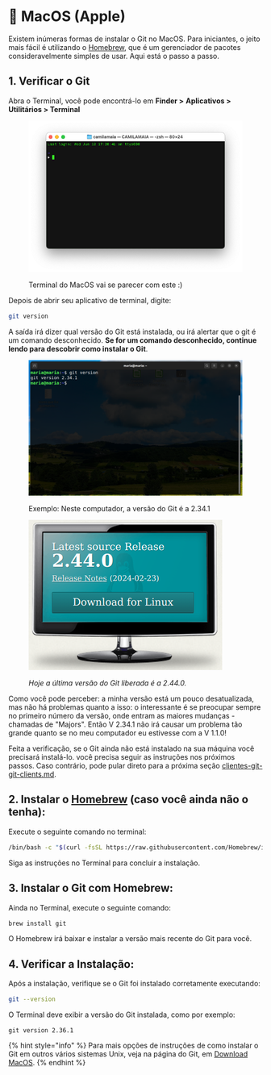 # 🍎 MacOS (Apple)

Existem inúmeras formas de instalar o Git no MacOS. Para iniciantes, o jeito mais fácil é utilizando o [Homebrew](https://brew.sh/), que é um gerenciador de pacotes consideravelmente simples de usar. Aqui está o passo a passo.

## **1. Verificar o Git**

Abra o Terminal, você pode encontrá-lo em **Finder >** **Aplicativos > Utilitários > Terminal**

<figure><img src="../../../.gitbook/assets/image (19) (1).png" alt=""><figcaption><p>Terminal do MacOS vai se parecer com este :)</p></figcaption></figure>

Depois de abrir seu aplicativo de terminal, digite:

```bash
git version
```

A saída irá dizer qual versão do Git está instalada, ou irá alertar que o git é um comando desconhecido. **Se for um comando desconhecido, continue lendo para descobrir como instalar o Git**.

<figure><img src="../../../.gitbook/assets/image (13) (1) (1) (1) (1).png" alt=""><figcaption><p>Exemplo: Neste computador, a versão do Git é a 2.34.1</p></figcaption></figure>



<figure><img src="../../../.gitbook/assets/image (12) (1) (1) (1) (1).png" alt=""><figcaption><p><em>Hoje a última versão do Git liberada é a 2.44.0.</em></p></figcaption></figure>

Como você pode perceber: a minha versão está um pouco desatualizada, mas não há problemas quanto a isso: o interessante é se preocupar sempre no primeiro número da versão, onde entram as maiores mudanças - chamadas de "Majors". Então V 2.34.1 não irá causar um problema tão grande quanto se no meu computador eu estivesse com a V 1.1.0!&#x20;

Feita a verificação, se o Git ainda não está instalado na sua máquina você precisará instalá-lo. você precisa seguir as instruções nos próximos passos. Caso contrário, pode pular direto para a próxima seção [clientes-git-git-clients.md](../clientes-git-git-clients.md "mention").

## **2. Instalar o** [**Homebrew**](https://brew.sh/) **(caso você ainda não o tenha):**&#x20;

Execute o seguinte comando no terminal:

```sh
/bin/bash -c "$(curl -fsSL https://raw.githubusercontent.com/Homebrew/install/HEAD/install.sh)"
```

Siga as instruções no Terminal para concluir a instalação.

## **3. Instalar o Git com Homebrew:**&#x20;

Ainda no Terminal, execute o seguinte comando:

```sh
brew install git
```

O Homebrew irá baixar e instalar a versão mais recente do Git para você.

## **4. Verificar a Instalação:**&#x20;

Após a instalação, verifique se o Git foi instalado corretamente executando:

```sh
git --version
```

O Terminal deve exibir a versão do Git instalada, como por exemplo:

```
git version 2.36.1
```



{% hint style="info" %}
Para mais opções de instruções de como instalar o Git em outros vários sistemas Unix, veja na página do Git, em [Download MacOS](https://git-scm.com/download/mac).
{% endhint %}

